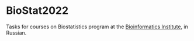 # BioStat2022

Tasks for courses on Biostatistics program at the [Bioinformatics Institute](https://bioinf.me/en), in Russian.
